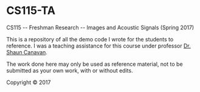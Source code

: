 # CS115-TA

CS115 -- Freshman Research -- Images and Acoustic Signals (Spring 2017)

This is a repository of all the demo code I wrote for the students to reference. I was a teaching assistance for this course under professor [Dr. Shaun Canavan](http://cs.binghamton.edu/~scanavan).

The work done here may only be used as reference material, not to be submitted as your own work, with or without edits.

Copyright © 2017
